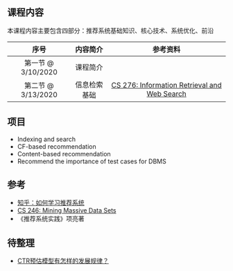 ## 课程内容

本课程内容主要包含四部分：推荐系统基础知识、核心技术、系统优化、前沿


|序号 |内容简介 |参考资料 |
|:--: |:--: |:--: |
|第一节 @ 3/10/2020 |课程简介 | |
|第二节 @ 3/13/2020 |信息检索基础 |[CS 276: Information Retrieval and Web Search](https://web.stanford.edu/class/cs276/) |


## 项目
- Indexing and search
- CF-based recommendation
- Content-based recommendation
- Recommend the importance of test cases for DBMS


## 参考
- [知乎：如何学习推荐系统](https://www.zhihu.com/question/21251105)
- [CS 246: Mining Massive Data Sets](http://web.stanford.edu/class/cs246/)
- 《推荐系统实践》项亮著

## 待整理
- [CTR预估模型有怎样的发展规律？](https://www.zhihu.com/question/363531892/answer/1062392197)
